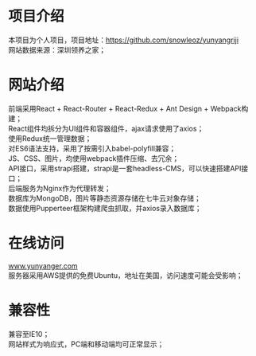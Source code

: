 # 项目介绍
本项目为个人项目，项目地址：https://github.com/snowleoz/yunyangriji <br>
网站数据来源：深圳领养之家；<br>

# 网站介绍
前端采用React + React-Router + React-Redux + Ant Design + Webpack构建；<br>
React组件均拆分为UI组件和容器组件，ajax请求使用了axios；<br>
使用Redux统一管理数据；<br>
对ES6语法支持，采用了按需引入babel-polyfill兼容；<br>
JS、CSS、图片，均使用webpack插件压缩、去冗余；<br>
API接口，采用strapi搭建，strapi是一套headless-CMS，可以快速搭建API接口；<br>
后端服务为Nginx作为代理转发；<br>
数据库为MongoDB，图片等静态资源存储在七牛云对象存储；<br>
数据使用Pupperteer框架构建爬虫抓取，并axios录入数据库；<br>

# 在线访问
www.yunyanger.com <br>
服务器采用AWS提供的免费Ubuntu，地址在美国，访问速度可能会受影响；<br>

# 兼容性
兼容至IE10；<br>
网站样式为响应式，PC端和移动端均可正常显示；<br>
